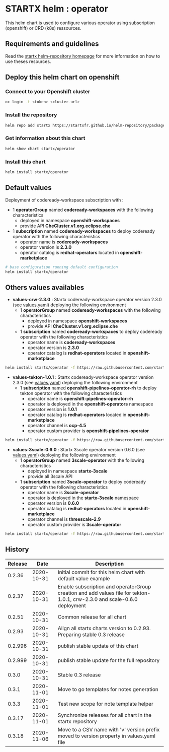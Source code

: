 # STARTX helm : operator

This helm chart is used to configure various operator using subscription (openshift) or CRD (k8s) ressources.

## Requirements and guidelines

Read the [startx helm-repository homepage](https://startxfr.github.io/helm-repository) for
more information on how to use theses resources.

## Deploy this helm chart on openshift

### Connect to your Openshift cluster

```bash
oc login -t <token> <cluster-url>
```

### Install the repository

```bash
helm repo add startx https://startxfr.github.io/helm-repository/packages/
```

### Get information about this chart

```bash
helm show chart startx/operator
```

### Install this chart

```bash
helm install startx/operator
```

## Default values

Deployment of codeready-workspace subscription with :

- 1 **operatorGroup** named **codeready-workspaces** with the following characteristics
  - deployed in namespace **openshift-workspaces**
  - provide API **CheCluster.v1.org.eclipse.che**
- 1 **subscription** named **codeready-workspaces** to deploy codeready operator with the following characteristics
  - operator name is **codeready-workspaces**
  - operator version is **2.3.0**
  - operator catalog is **redhat-operators** located in **openshift-marketplace**

```bash
# base configuration running default configuration
helm install startx/operator
```

## Others values availables

- **values-crw-2.3.0** : Startx codeready-workspace operator version 2.3.0 (see [values.yaml](https://raw.githubusercontent.com/startxfr/helm-repository/master/charts/operator/values-crw-2.3.0.yaml)) deploying the following environment
  - 1 **operatorGroup** named **codeready-workspaces** with the following characteristics
    - deployed in namespace **openshift-workspaces**
    - provide API **CheCluster.v1.org.eclipse.che**
  - 1 **subscription** named **codeready-workspaces** to deploy codeready operator with the following characteristics
    - operator name is **codeready-workspaces**
    - operator version is **2.3.0**
    - operator catalog is **redhat-operators** located in **openshift-marketplace**

```bash
helm install startx/operator -f https://raw.githubusercontent.com/startxfr/helm-repository/master/charts/operator/values-crw-2.3.0.yaml
```

- **values-tekton-1.0.1** : Startx codeready-workspace operator version 2.3.0 (see [values.yaml](https://raw.githubusercontent.com/startxfr/helm-repository/master/charts/operator/values-tekton-1.0.1.yaml)) deploying the following environment
  - 1 **subscription** named **openshift-pipelines-operator-rh** to deploy tekton operator with the following characteristics
    - operator name is **openshift-pipelines-operator-rh**
    - operator is deployed in the **openshift-operators** namespace
    - operator version is **1.0.1**
    - operator catalog is **redhat-operators** located in **openshift-marketplace**
    - operator channel is **ocp-4.5**
    - operator custom provider is **openshift-pipelines-operator**

```bash
helm install startx/operator -f https://raw.githubusercontent.com/startxfr/helm-repository/master/charts/operator/values-tekton-1.0.1.yaml
```

- **values-3scale-0.6.0** : Startx 3scale operator version 0.6.0 (see [values.yaml](https://raw.githubusercontent.com/startxfr/helm-repository/master/charts/operator/values-3scale-0.6.0.yaml)) deploying the following environment
  - 1 **operatorGroup** named **3scale-operator** with the following characteristics
    - deployed in namespace **startx-3scale**
    - provide all 3scale API
  - 1 **subscription** named **3scale-operator** to deploy codeready operator with the following characteristics
    - operator name is **3scale-operator**
    - operator is deployed in the **startx-3scale** namespace
    - operator version is **0.6.0**
    - operator catalog is **redhat-operators** located in **openshift-marketplace**
    - operator channel is **threescale-2.9**
    - operator custom provider is **3scale-operator**

```bash
helm install startx/operator -f https://raw.githubusercontent.com/startxfr/helm-repository/master/charts/operator/values-3scale-0.6.0.yaml
```

## History

| Release | Date       | Description
| ------- | ---------- | -----------------------------------------------------
| 0.2.36  | 2020-10-31 | Initial commit for this helm chart with default value example
| 0.2.37  | 2020-10-31 | Enable subscription and operatorGroup creation and add values file for tekton-1.0.1, crw-2.3.0 and scale-0.6.0 deployment
| 0.2.51  | 2020-10-31 | Common release for all chart
| 0.2.93  | 2020-10-31 | Align all startx charts version to 0.2.93. Preparing stable 0.3 release
| 0.2.996 | 2020-10-31 | publish stable update of this chart
| 0.2.999 | 2020-10-31 | publish stable update for the full repository
| 0.3.0   | 2020-10-31 | Stable 0.3 release
| 0.3.1   | 2020-11-01 | Move to go templates for notes generation
| 0.3.3   | 2020-11-01 | Test new scope for note template helper
| 0.3.17  | 2020-11-01 | Synchronize releases for all chart in the startx repository
| 0.3.18  | 2020-11-06 | Move to a CSV name with 'v' version prefix moved to version property in values.yaml file
